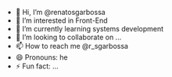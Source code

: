 - 👋 Hi, I’m @renatosgarbossa
- 👀 I’m interested in Front-End
- 🌱 I’m currently learning systems development
- 💞️ I’m looking to collaborate on ...
- 📫 How to reach me @r_sgarbossa
- 😄 Pronouns: he
- ⚡ Fun fact: ...

<!---
renatosgarbossa/renatosgarbossa is a ✨ special ✨ repository because its `README.md` (this file) appears on your GitHub profile.
You can click the Preview link to take a look at your changes.
--->
